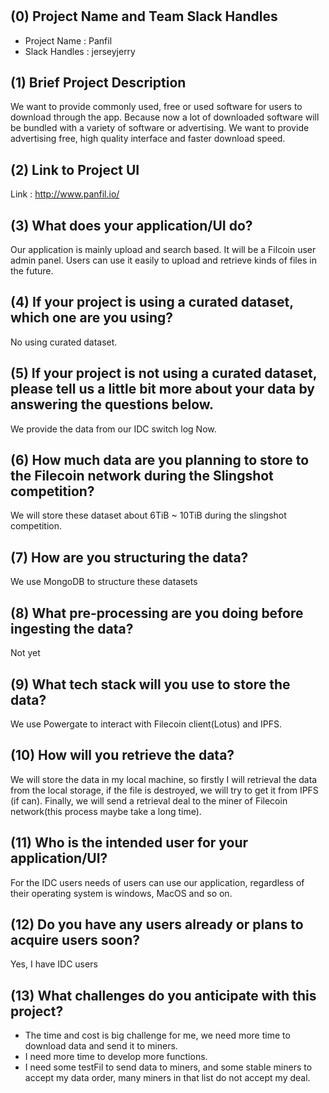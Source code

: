 # <Fildown>

## (0) Project Name and Team Slack Handles

- Project Name : Panfil
- Slack Handles : jerseyjerry

## (1) Brief Project Description

We want to provide commonly used, free or used software for users to download through the app. Because now a lot of downloaded software will be bundled with a variety of software or advertising. We want to provide advertising free, high quality interface and faster download speed.


## (2) Link to Project UI

Link : http://www.panfil.io/

## (3) What does your application/UI do?

Our application is mainly upload and search based. It will be a Filcoin user admin panel. Users can use it easily to upload and retrieve kinds of files in the future.

## (4) If your project is using a curated dataset, which one are you using?

No using curated dataset.

## (5) If your project is not using a curated dataset, please tell us a little bit more about your data by answering the questions below.

We provide the data from our IDC switch log Now. 

## (6) How much data are you planning to store to the Filecoin network during the Slingshot competition?

We will store these dataset about 6TiB ~ 10TiB during the slingshot competition.

## (7) How are you structuring the data?

We use MongoDB to structure these datasets

## (8) What pre-processing are you doing before ingesting the data?

Not yet

## (9)  What tech stack will you use to store the data?

We use Powergate to interact with Filecoin client(Lotus) and IPFS.

## (10) How will you retrieve the data?

We will store the data in my local machine, so firstly I will retrieval the data from the local storage, if the file is destroyed, we will try to get it from IPFS (if can). Finally, we will send a retrieval deal to the miner of Filecoin network(this process maybe take a long time).

## (11) Who is the intended user for your application/UI?

For the IDC users needs of users can use our application, regardless of their operating system is windows, MacOS and so on.


## (12) Do you have any users already or plans to acquire users soon?

Yes, I have IDC users
 
## (13) What challenges do you anticipate with this project?

- The time and cost is big challenge for me, we need more time to download data and send it to miners.
- I need more time to develop more functions.
- I need some testFil to send data to miners, and some stable miners to accept my data order, many miners in that list do not accept my deal. 
